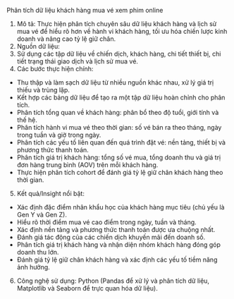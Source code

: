 Phân tích dữ liệu khách hàng mua vé xem phim online
1. Mô tả:
Thực hiện phân tích chuyên sâu dữ liệu khách hàng và lịch sử mua vé để hiểu rõ hơn về hành vi khách hàng, tối ưu hóa chiến lược kinh doanh và nâng cao tỷ lệ giữ chân.
2. Nguồn dữ liệu:
3. Sử dụng các tập dữ liệu về chiến dịch, khách hàng, chi tiết thiết bị, chi tiết trạng thái giao dịch và lịch sử mua vé.
4. Các bước thực hiện chính:
- Thu thập và làm sạch dữ liệu từ nhiều nguồn khác nhau, xử lý giá trị thiếu và trùng lặp.
- Kết hợp các bảng dữ liệu để tạo ra một tập dữ liệu hoàn chỉnh cho phân tích.
- Phân tích tổng quan về khách hàng: phân bổ theo độ tuổi, giới tính và thế hệ.
- Phân tích hành vi mua vé theo thời gian: số vé bán ra theo tháng, ngày trong tuần và giờ trong ngày.
- Phân tích các yếu tố liên quan đến quá trình đặt vé: nền tảng, thiết bị và phương thức thanh toán.
- Phân tích giá trị khách hàng: tổng số vé mua, tổng doanh thu và giá trị đơn hàng trung bình (AOV) trên mỗi khách hàng.
- Thực hiện phân tích cohort để đánh giá tỷ lệ giữ chân khách hàng theo thời gian.
5. Kết quả/Insight nổi bật:
- Xác định đặc điểm nhân khẩu học của khách hàng mục tiêu (chủ yếu là Gen Y và Gen Z).
- Hiểu rõ thời điểm mua vé cao điểm trong ngày, tuần và tháng.
- Xác định nền tảng và phương thức thanh toán được ưa chuộng nhất.
- Đánh giá tác động của các chiến dịch khuyến mãi đến doanh số.
- Phân tích giá trị khách hàng và nhận diện nhóm khách hàng đóng góp doanh thu lớn.
- Đánh giá tỷ lệ giữ chân khách hàng và xác định các yếu tố tiềm năng ảnh hưởng.
6. Công nghệ sử dụng:
  Python (Pandas để xử lý và phân tích dữ liệu, Matplotlib và Seaborn để trực quan hóa dữ liệu).
